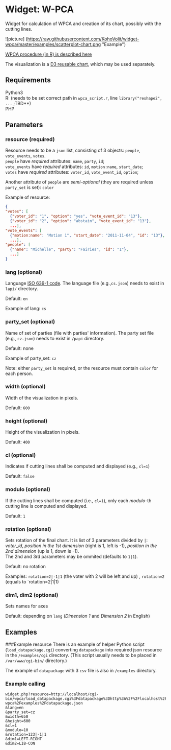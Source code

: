 # Widget: W-PCA
Widget for calculation of WPCA and creation of its chart, possibly with the cutting lines.

![picture] (https://raw.githubusercontent.com/KohoVolit/widget-wpca/master/examples/scatterplot-chart.png "Example")

[WPCA procedure (in R) is described here](https://gist.github.com/michalskop/8514867)

The visualization is a [D3 reusable chart](http://bost.ocks.org/mike/chart/), which may be used separately.

## Requirements
Python3  
R: (needs to be set correct path in `wpca_script.r`, line `library("reshape2", ...` ;TBD**)  
PHP

## Parameters
### resource (required)
Resource needs to be a `json` list, consisting of 3 objects: `people`, `vote_events`, `votes`.  
`people` have *required* attributes: `name`, `party`, `id`;  
`vote_events` have *required* attributes: `id`, `motion:name`, `start_date`;  
`votes` have *required* attributes: `voter_id`, `vote_event_id`, `option`;  

Another attribute of `people` are *semi-optional* (they are required unless `party_set` is set): `color`

Example of resource:
```json
{
"votes": [
  {"voter_id": "1", "option": "yes", "vote_event_id": "13"},
  {"voter_id": "2", "option": "abstain", "vote_event_id": "13"},
  ...],
"vote_events": [
  {"motion:name": "Motion 1", "start_date": "2011-11-04", "id": "13"}, 
  ...],
"people": [
  {"name": "Michelle", "party": "Fairies", "id": "1"},
  ...]
}
```

### lang (optional)
Language [ISO 639-1 code](http://en.wikipedia.org/wiki/List_of_ISO_639-1_codes). The language file (e.g.,`cs.json`) needs to exist in `lapi/` directory.

Default: `en`

Example of lang: `cs`

### party_set (optional)
Name of set of parties (file with parties' information). The party set file (e.g., `cz.json`) needs to exist in `/papi` directory.

Default: none

Example of party_set: `cz`

Note: either `party_set` is required, or the resource must contain `color` for each person.

### width (optional)
Width of the visualization in pixels.

Default: `600`

### height (optional)
Height of the visualization in pixels.

Default: `400`

### cl (optional)
Indicates if cutting lines shall be computed and displayed (e.g., `cl=1`)

Default: `false`

### modulo (optional)
If the cutting lines shall be computed (i.e., `cl=1`), only each *modulo*-th cutting line is computed and displayed.

Default: `1`

### rotation (optional)
Sets rotation of the final chart. It is list of 3 parameters divided by `|`: *voter_id*, *position in the 1st dimension* (right is 1, left is -1), *position in the 2nd dimension* (up is 1, down is -1).  
The 2nd and 3rd parameters may be ommited (defaults to `1|1`).

Default: no rotation

Examples: `rotation=2|-1|1` (the voter with 2 will be left and up) , `rotation=2` (equals to `rotation=2|1|1)

### dim1, dim2 (optional)
Sets names for axes

Default: depending on `lang` (*Dimension 1* and *Dimension 2* in English)

## Examples
###Example resource
There is an example of helper Python script (`load_datapackage.cgi`) converting `datapackage` into required json resource in the `/examples/cgi` directory. (This script usually needs to be placed in `/var/www/cgi-bin/` directory.)

The example of `datapackage` with 3 `csv` file is also in `/examples` directory.

### Example calling
```url
widget.php?resource=http://localhost/cgi-bin/wpca/load_datapackage.cgi%3Fdatapackage%3Dhttp%3A%2F%2Flocalhost%2Fmichal%2Fproject%2Fwidget-wpca%2Fexamples%2Fdatapackage.json
&lang=en
&party_set=cz
&width=650
&height=600
&cl=1
&modulo=10
&rotation=123|-1|1
&dim1=LEFT-RIGHT
&dim2=LIB-CON
```
